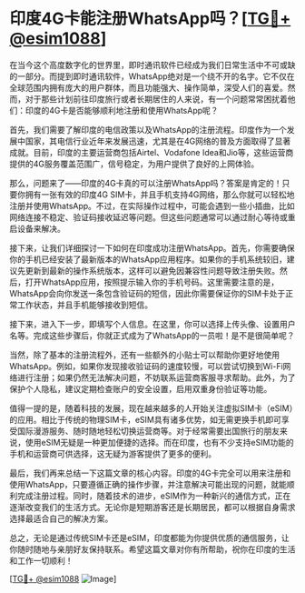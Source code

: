 # 印度4G卡能注册WhatsApp吗？[[TG💪+ @esim1088](https://t.me/s/esim1088)]

在当今这个高度数字化的世界里，即时通讯软件已经成为我们日常生活中不可或缺的一部分。而提到即时通讯软件，WhatsApp绝对是一个绕不开的名字。它不仅在全球范围内拥有庞大的用户群体，而且功能强大、操作简单，深受人们的喜爱。然而，对于那些计划前往印度旅行或者长期居住的人来说，有一个问题常常困扰着他们：印度的4G卡是否能够顺利地注册和使用WhatsApp呢？

首先，我们需要了解印度的电信政策以及WhatsApp的注册流程。印度作为一个发展中国家，其电信行业近年来发展迅速，尤其是在4G网络的普及方面取得了显著成就。目前，印度的主要运营商包括Airtel、Vodafone Idea和Jio等，这些运营商提供的4G服务覆盖范围广，信号稳定，为用户提供了良好的上网体验。

那么，问题来了——印度的4G卡真的可以注册WhatsApp吗？答案是肯定的！只要你拥有一张有效的印度4G SIM卡，并且手机支持4G网络，那么你就可以轻松地注册并使用WhatsApp。不过，在实际操作过程中，可能会遇到一些小插曲，比如网络连接不稳定、验证码接收延迟等问题。但这些问题通常可以通过耐心等待或重启设备来解决。

接下来，让我们详细探讨一下如何在印度成功注册WhatsApp。首先，你需要确保你的手机已经安装了最新版本的WhatsApp应用程序。如果你的手机系统较旧，建议先更新到最新的操作系统版本，这样可以避免因兼容性问题导致注册失败。然后，打开WhatsApp应用，按照提示输入你的手机号码。这里需要注意的是，WhatsApp会向你发送一条包含验证码的短信，因此你需要保证你的SIM卡处于正常工作状态，并且手机能够接收到短信。

接下来，进入下一步，即填写个人信息。在这里，你可以选择上传头像、设置用户名等。完成这些步骤后，你就正式成为了WhatsApp的一员啦！是不是很简单呢？

当然，除了基本的注册流程外，还有一些额外的小贴士可以帮助你更好地使用WhatsApp。例如，如果你发现接收验证码的速度较慢，可以尝试切换到Wi-Fi网络进行注册；如果仍然无法解决问题，不妨联系运营商客服寻求帮助。此外，为了保护个人隐私，建议定期检查账户的安全设置，启用双重身份验证等功能。

值得一提的是，随着科技的发展，现在越来越多的人开始关注虚拟SIM卡（eSIM）的应用。相比于传统的物理SIM卡，eSIM具有诸多优势，如无需更换手机即可享受国际漫游服务、随时随地轻松切换运营商等。对于经常需要出国旅行的朋友来说，使用eSIM无疑是一种更加便捷的选择。而在印度，也有不少支持eSIM功能的手机和运营商可供选择，这无疑为游客提供了更多的便利。

最后，我们再来总结一下这篇文章的核心内容。印度的4G卡完全可以用来注册和使用WhatsApp，只要遵循正确的操作步骤，并注意解决可能出现的问题，就能顺利完成注册过程。同时，随着技术的进步，eSIM作为一种新兴的通信方式，正在逐渐改变我们的生活方式。无论你是短期游客还是长期居民，都可以根据自身需求选择最适合自己的解决方案。

总之，无论是通过传统SIM卡还是eSIM，印度都能为你提供优质的通信服务，让你随时随地与亲朋好友保持联系。希望这篇文章对你有所帮助，祝你在印度的生活和工作一切顺利！

[[TG💪+ @esim1088](https://t.me/s/esim1088) ![Image](https://i.postimg.cc/4NQfJmqS/Snipaste-2025-05-13-00-14-12.png)]